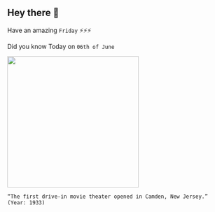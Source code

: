 ## Hey there 👋
Have an amazing `Friday` ⚡⚡⚡

Did you know Today on `06th of June`
 
 [<img src="https://townsquare.media/site/385/files/2019/06/GettyImages-3259113.jpg?w=980&q=75" width="300" />](https://www.history.com/this-day-in-history/first-drive-in-movie-theater-opens#:~:text=On%20June%206%2C%201933%2C%20eager,Boulevard%20in%20Camden%2C%20New%20Jersey.) 
 ```
“The first drive-in movie theater opened in Camden, New Jersey.” (Year: 1933)
```
